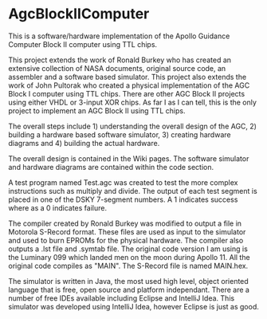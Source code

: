 # AgcBlockIIComputer
This is a software/hardware implementation of the Apollo Guidance Computer Block II computer using TTL chips.

This project extends the work of Ronald Burkey who has created an extensive collection of NASA documents, original source code, 
an assembler and a software based simulator.  This project also extends the work of John Pultorak who created a physical implementation 
of the AGC Block I computer using TTL chips.  There are other AGC Block II projects using either VHDL or 3-input XOR chips.  As far I as 
I can tell, this is the only project to implement an AGC Block II using TTL chips.

The overall steps include 
    1) understanding the overall design of the AGC, 
    2) building a hardware based software simulator, 
    3) creating hardware diagrams and
    4) building the actual hardware.
    
The overall design is contained in the Wiki pages.  The software simulator and hardware diagrams are contained within the code
section.  

A test program named Test.agc was created to test the more complex instructions such as multiply and divide.  The output
of each test segment is placed in one of the DSKY 7-segment numbers.  A 1 indicates success where as a 0 indicates failure.

The compiler created by Ronald Burkey was modified to output a file in Motorola S-Record format.  These files are used as input
to the simulator and used to burn EPROMs for the physical hardware.  The compiler also outputs a .lst file and .symtab file.
The original code version I am using is the Luminary 099 which landed men on the moon during Apollo 11.  All the original code
compiles as "MAIN".  The S-Record file is named MAIN.hex.  

The simulator is written in Java, the most used high level, object oriented language that is free, open source and platform independant.
There are a number of free IDEs available including Eclipse and IntelliJ Idea.  This simulator was developed using IntelliJ Idea, 
however Eclipse is just as good.  
